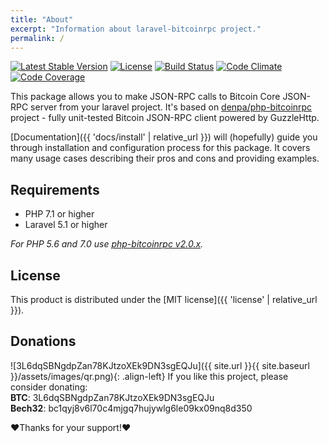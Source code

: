 ```yaml
---
title: "About"
excerpt: "Information about laravel-bitcoinrpc project."
permalink: /
---
```

[![Latest Stable Version](https://poser.pugx.org/denpa/laravel-bitcoinrpc/v/stable)](https://packagist.org/packages/denpa/laravel-bitcoinrpc)
[![License](https://poser.pugx.org/denpa/laravel-bitcoinrpc/license)](https://packagist.org/packages/denpa/laravel-bitcoinrpc)
[![Build Status](https://travis-ci.org/denpamusic/laravel-bitcoinrpc.svg)](https://travis-ci.org/denpamusic/laravel-bitcoinrpc)
[![Code Climate](https://codeclimate.com/github/denpamusic/laravel-bitcoinrpc/badges/gpa.svg)](https://codeclimate.com/github/denpamusic/laravel-bitcoinrpc)
[![Code Coverage](https://codeclimate.com/github/denpamusic/laravel-bitcoinrpc/badges/coverage.svg)](https://codeclimate.com/github/denpamusic/laravel-bitcoinrpc/coverage)

This package allows you to make JSON-RPC calls to Bitcoin Core JSON-RPC server from your laravel project.
It's based on [denpa/php-bitcoinrpc](https://github.com/denpamusic/php-bitcoinrpc) project - fully unit-tested Bitcoin JSON-RPC client powered by GuzzleHttp.

[Documentation]({{ 'docs/install' | relative_url }}) will (hopefully) guide you through installation and configuration process for this package.
It covers many usage cases describing their pros and cons and providing examples.

## Requirements
* PHP 7.1 or higher
* Laravel 5.1 or higher

_For PHP 5.6 and 7.0 use [php-bitcoinrpc v2.0.x](https://github.com/denpamusic/php-bitcoinrpc/tree/2.1.x)._

## License
This product is distributed under the [MIT license]({{ 'license' | relative_url }}).

## Donations

![3L6dqSBNgdpZan78KJtzoXEk9DN3sgEQJu]({{ site.url }}{{ site.baseurl }}/assets/images/qr.png){: .align-left}
If you like this project, please consider donating:  
**BTC**: 3L6dqSBNgdpZan78KJtzoXEk9DN3sgEQJu  
**Bech32**: bc1qyj8v6l70c4mjgq7hujywlg6le09kx09nq8d350

❤Thanks for your support!❤

